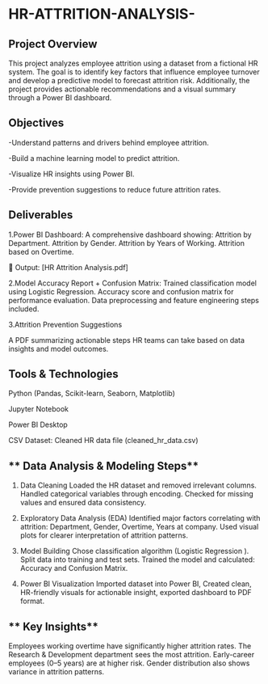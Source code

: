 # HR-ATTRITION-ANALYSIS-

**Project Overview**
-----------------
This project analyzes employee attrition using a dataset from a fictional HR system. The goal is to identify key factors that influence employee turnover and develop a predictive model to forecast attrition risk. Additionally, the project provides actionable recommendations and a visual summary through a Power BI dashboard.

**Objectives**
-----------------
-Understand patterns and drivers behind employee attrition.

-Build a machine learning model to predict attrition.

-Visualize HR insights using Power BI.

-Provide prevention suggestions to reduce future attrition rates.

**Deliverables**
-----------------
1.Power BI Dashboard:
A comprehensive dashboard showing:
Attrition by Department.
Attrition by Gender.
Attrition by Years of Working.
Attrition based on Overtime.

📎 Output: [HR Attrition Analysis.pdf]

2.Model Accuracy Report + Confusion Matrix:
Trained classification model using Logistic Regression.
Accuracy score and confusion matrix for performance evaluation.
Data preprocessing and feature engineering steps included.

3.Attrition Prevention Suggestions

A PDF summarizing actionable steps HR teams can take based on data insights and model outcomes.

**Tools & Technologies**
-------------------------------
Python (Pandas, Scikit-learn, Seaborn, Matplotlib)

Jupyter Notebook

Power BI Desktop

CSV Dataset: Cleaned HR data file (cleaned_hr_data.csv)

** Data Analysis & Modeling Steps**
-------------------------------------------
1. Data Cleaning
Loaded the HR dataset and removed irrelevant columns.
Handled categorical variables through encoding.
Checked for missing values and ensured data consistency.

2. Exploratory Data Analysis (EDA)
Identified major factors correlating with attrition:
Department,
Gender,
Overtime,
Years at company.
Used visual plots for clearer interpretation of attrition patterns.

3. Model Building
Chose classification algorithm (Logistic Regression ).
Split data into training and test sets.
Trained the model and calculated:
Accuracy and
Confusion Matrix.

5. Power BI Visualization
Imported dataset into Power BI,
Created clean, HR-friendly visuals for actionable insight,
exported dashboard to PDF format.

** Key Insights**
----------------------------
Employees working overtime have significantly higher attrition rates.
The Research & Development department sees the most attrition.
Early-career employees (0–5 years) are at higher risk.
Gender distribution also shows variance in attrition patterns.
